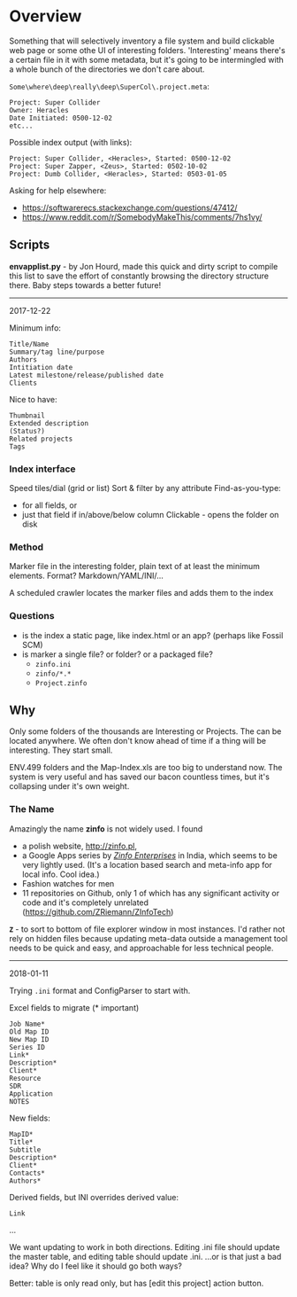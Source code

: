 # Overview

Something that will selectively inventory a file system and build clickable web page or some othe UI of interesting folders. 'Interesting' means there's a certain file in it with some metadata, but it's going to be intermingled with a whole bunch of the directories we don't care about.

`Some\where\deep\really\deep\SuperCol\.project.meta`:

    Project: Super Collider
    Owner: Heracles
    Date Initiated: 0500-12-02
    etc...

Possible index output (with links):

    Project: Super Collider, <Heracles>, Started: 0500-12-02
    Project: Super Zapper, <Zeus>, Started: 0502-10-02
    Project: Dumb Collider, <Heracles>, Started: 0503-01-05

Asking for help elsewhere:    
  * https://softwarerecs.stackexchange.com/questions/47412/
  * https://www.reddit.com/r/SomebodyMakeThis/comments/7hs1vy/

## Scripts

**envapplist.py** - by Jon Hourd, made this quick and dirty script to compile this list to save the effort of constantly browsing the directory structure there.  Baby steps towards a better future!

-----
2017-12-22

Minimum info:

    Title/Name
    Summary/tag line/purpose
    Authors
    Intitiation date
    Latest milestone/release/published date
    Clients

Nice to have:

    Thumbnail
    Extended description
    (Status?)
    Related projects
    Tags

### Index interface

Speed tiles/dial (grid or list)
Sort & filter by any attribute
Find-as-you-type: 
 - for all fields, or
 - just that field if in/above/below column
Clickable - opens the folder on disk

### Method
Marker file in the interesting folder, plain text of at least the minimum elements. Format? Markdown/YAML/INI/...

A scheduled crawler locates the marker files and adds them to the index

### Questions

* is the index a static page, like index.html or an app? (perhaps like Fossil SCM)
* is marker a single file? or folder? or a packaged file?
    * `zinfo.ini`
    * `zinfo/*.*`
    * `Project.zinfo`

## Why
Only some folders of the thousands are Interesting or Projects. The can be located anywhere. We often don't know ahead of time if a thing will be interesting. They start small.

ENV.499 folders and the Map-Index.xls are too big to understand now. The system is very useful and has saved our bacon countless times, but it's collapsing under it's own weight. 

### The Name
Amazingly the name **zinfo** is not widely used. I found 

- a polish website, http://zinfo.pl,  
- a Google Apps series by _[Zinfo Enterprises](https://play.google.com/store/apps/details?id=com.zinfoghoti.admin&hl=en)_ in India, which seems to be very lightly used. (It's a location based search and meta-info app for local info. Cool idea.) 
- Fashion watches for men
- 11 repositories on Github, only 1 of which has any significant activity or code and it's completely unrelated (https://github.com/ZRiemann/ZInfoTech)

**`Z`** - to sort to bottom of file explorer window in most instances. I'd rather not rely on hidden files because updating meta-data outside a management tool needs to be quick and easy, and approachable for less technical people. 

-----
2018-01-11

Trying `.ini` format and ConfigParser to start with.

Excel fields to migrate (\* important)

    Job Name*
    Old Map ID
    New Map ID
    Series ID
    Link*
    Description*
    Client*
    Resource
    SDR
    Application
    NOTES

New fields:

    MapID*
    Title*
    Subtitle
    Description*
    Client*
    Contacts*
    Authors*

Derived fields, but INI overrides derived value:

    Link
    
...

We want updating to work in both directions. Editing .ini file should update the master table, and editing table should update .ini.
...or is that just a bad idea? Why do I feel like it should go both ways?

Better: table is only read only, but has [edit this project] action button.